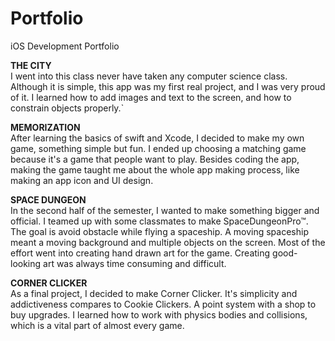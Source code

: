 # Portfolio
iOS Development Portfolio

<b>THE CITY</b>
<br/>
I went into this class never have taken any computer science class. Although it is simple, this app was my first real project, and I was very proud of it. I learned how to add images and text to the screen, and how to constrain objects properly.` 

<b>MEMORIZATION</b>
<br/>
After learning the basics of swift and Xcode, I decided to make my own game, something simple but fun. I ended up choosing a matching game because it's a game that people want to play. Besides coding the app, making the game taught me about the whole app making process, like making an app icon and UI design.

<b>SPACE DUNGEON</b>
<br/>
In the second half of the semester, I wanted to make something bigger and official. I teamed up with some classmates to make SpaceDungeonPro™. The goal is avoid obstacle while flying a spaceship. A moving spaceship meant a moving background and multiple objects on the screen. Most of the effort went into creating hand drawn art for the game. Creating good-looking art was always time consuming and difficult. 

<b>CORNER CLICKER</b>
<br/>
As a final project, I decided to make Corner Clicker. It's simplicity and addictiveness compares to Cookie Clickers. A point system with a shop to buy upgrades. I learned how to work with physics bodies and collisions, which is a vital part of almost every game. 
